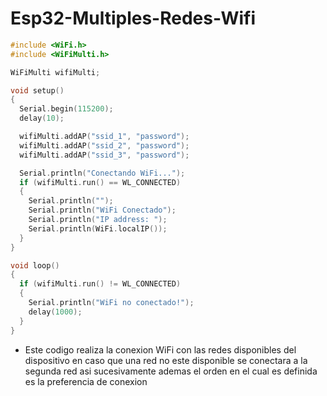 # Esp32-Multiples-Redes-Wifi

```c++
#include <WiFi.h>
#include <WiFiMulti.h>

WiFiMulti wifiMulti;

void setup()
{
  Serial.begin(115200);
  delay(10);

  wifiMulti.addAP("ssid_1", "password");
  wifiMulti.addAP("ssid_2", "password");
  wifiMulti.addAP("ssid_3", "password");

  Serial.println("Conectando WiFi...");
  if (wifiMulti.run() == WL_CONNECTED) 
  {
    Serial.println("");
    Serial.println("WiFi Conectado");
    Serial.println("IP address: ");
    Serial.println(WiFi.localIP());
  }
}

void loop()
{
  if (wifiMulti.run() != WL_CONNECTED)
  {
    Serial.println("WiFi no conectado!");
    delay(1000);
  }
}
```
* Este codigo realiza la conexion WiFi con las redes disponibles del dispositivo en caso que una red no este disponible se conectara a la segunda red asi sucesivamente ademas el orden en el cual es definida es la preferencia de conexion

